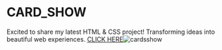 # CARD_SHOW
Excited to share my latest HTML & CSS project! Transforming ideas into beautiful web experiences.
[CLICK HERE](https://yashdatir1999.github.io/CARD_SHOW/)![cardsshow](https://github.com/yashdatir1999/CARD_SHOW/assets/137477848/a51d6e38-1ec5-42e2-8e45-0d2d5e8552e4)
